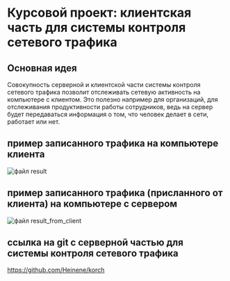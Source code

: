 # Курсовой проект: клиентская часть для системы контроля сетевого трафика

## Основная идея
Совокупность серверной и клиентской части системы контроля сетевого трафика позволит отслеживать сетевую активность на компьютере с клиентом. Это полезно например для организаций, для отслеживания продуктивности работы сотрудников, ведь на сервер будет передаваться информация о том, что человек делает в сети, работает или нет.

## пример записанного трафика на компьютере клиента
![файл result](https://github.com/Hukuma5/sniffer___/blob/main/working_client.png?raw=true)
  

## пример записанного трафика (присланного от клиента) на компьютере с сервером 
![файл result_from_client](https://github.com/Hukuma5/sniffer___/blob/main/server_working.jpg?raw=true)

## ссылка на git с серверной частью для системы контроля сетевого трафика 
https://github.com/Heinene/korch
